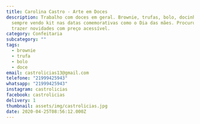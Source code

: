 ```yaml
---
title: Carolina Castro - Arte em Doces
description: Trabalho com doces em geral. Brownie, trufas, bolo, docinhos, e
  sempre vendo kit nas datas comemorativas como o Dia das mães. Procuro sempre
  trazer novidades com preço acessível.
category: Confeitaria
subcategory: ""
tags:
  - brownie
  - trufa
  - bolo
  - doce
email: castrolicias13@gmail.com
telefone: "21999425943"
whatsapp: "21999425943"
instagram: castrolicias
facebook: castrolicias
delivery: 1
thumbnail: assets/img/castrolicias.jpg
date: 2020-04-25T08:56:12.000Z
---
```

